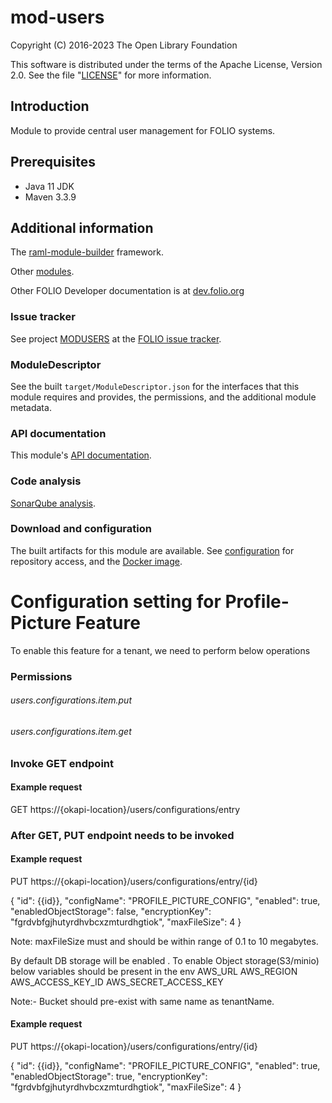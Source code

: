 # mod-users

Copyright (C) 2016-2023 The Open Library Foundation

This software is distributed under the terms of the Apache License,
Version 2.0. See the file "[LICENSE](LICENSE)" for more information.

## Introduction

Module to provide central user management for FOLIO systems.

## Prerequisites

* Java 11 JDK
* Maven 3.3.9

## Additional information

The [raml-module-builder](https://github.com/folio-org/raml-module-builder) framework.

Other [modules](https://dev.folio.org/source-code/#server-side).

Other FOLIO Developer documentation is at [dev.folio.org](https://dev.folio.org/)

### Issue tracker

See project [MODUSERS](https://issues.folio.org/browse/MODUSERS)
at the [FOLIO issue tracker](https://dev.folio.org/guidelines/issue-tracker).

### ModuleDescriptor

See the built `target/ModuleDescriptor.json` for the interfaces that this module
requires and provides, the permissions, and the additional module metadata.

### API documentation

This module's [API documentation](https://dev.folio.org/reference/api/#mod-users).

### Code analysis

[SonarQube analysis](https://sonarcloud.io/dashboard?id=org.folio%3Amod-users).

### Download and configuration

The built artifacts for this module are available.
See [configuration](https://dev.folio.org/download/artifacts) for repository access,
and the [Docker image](https://hub.docker.com/r/folioorg/mod-users/).

# Configuration setting for Profile-Picture Feature
To enable this feature for a tenant, we need to perform below operations
### Permissions

###### users.configurations.item.put
###### users.configurations.item.get

### Invoke GET endpoint
#### Example request
GET https://{okapi-location}/users/configurations/entry

### After GET, PUT endpoint needs to be invoked
#### Example request
PUT https://{okapi-location}/users/configurations/entry/{id}

{
"id": {{id}},
"configName": "PROFILE_PICTURE_CONFIG",
"enabled": true,
"enabledObjectStorage": false,
"encryptionKey": "fgrdvbfgjhutyrdhvbcxzmturdhgtiok",
"maxFileSize": 4
}

Note: maxFileSize must and should be within range of 0.1 to 10 megabytes.

By default DB storage will be enabled . To enable Object storage(S3/minio) below variables should be present in the env
AWS_URL
AWS_REGION
AWS_ACCESS_KEY_ID
AWS_SECRET_ACCESS_KEY

Note:- Bucket should pre-exist with same name as tenantName.

#### Example request
PUT https://{okapi-location}/users/configurations/entry/{id}

{
"id": {{id}},
"configName": "PROFILE_PICTURE_CONFIG",
"enabled": true,
"enabledObjectStorage": true,
"encryptionKey": "fgrdvbfgjhutyrdhvbcxzmturdhgtiok",
"maxFileSize": 4
}
